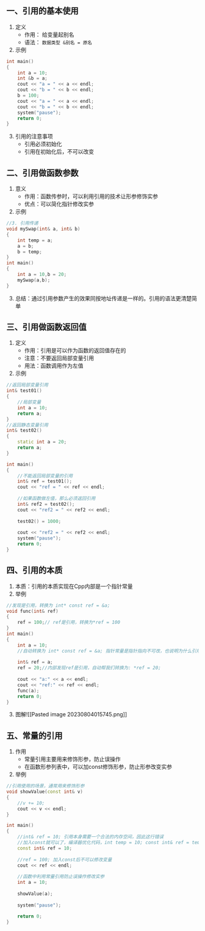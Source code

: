 ## 一、引用的基本使用
1. 定义
	+ 作用： 给变量起别名 
	+ 语法： `数据类型 &别名 = 原名`
2. 示例
```cpp
int main() 
{ 
	int a = 10; 
	int &b = a; 
	cout << "a = " << a << endl; 
	cout << "b = " << b << endl; 
	b = 100; 
	cout << "a = " << a << endl; 
	cout << "b = " << b << endl; 
	system("pause"); 
	return 0; 
}
```

3. 引用的注意事项
	+ 引用必须初始化 
	+ 引用在初始化后，不可以改变

## 二、引用做函数参数
1. 意义
	+ 作用：函数传参时，可以利用引用的技术让形参修饰实参 
	+ 优点：可以简化指针修改实参
2. 示例
```cpp
//3. 引用传递 
void mySwap(int& a, int& b) 
{ 
	int temp = a; 
	a = b; 
	b = temp; 
}
int main()
{
	int a = 10,b = 20;
	mySwap(a,b);
}
```

3. 总结：通过引用参数产生的效果同按地址传递是一样的。引用的语法更清楚简单

## 三、引用做函数返回值
1. 定义
	+ 作用：引用是可以作为函数的返回值存在的 
	+ 注意：不要返回局部变量引用 
	+ 用法：函数调用作为左值
2. 示例
```cpp
//返回局部变量引用 
int& test01() 
{ 
	//局部变量 
	int a = 10; 
	return a; 
} 
//返回静态变量引用 
int& test02() 
{ 
	static int a = 20; 
	return a; 
} 

int main() 
{ 
	//不能返回局部变量的引用 
	int& ref = test01();
	cout << "ref = " << ref << endl; 
	
	//如果函数做左值，那么必须返回引用 
	int& ref2 = test02(); 
	cout << "ref2 = " << ref2 << endl;
	
	test02() = 1000; 
	
	cout << "ref2 = " << ref2 << endl;
	system("pause"); 
	return 0; 
}
```

## 四、引用的本质
1. 本质：引用的本质实现在Cpp内部是一个指针常量
2. 举例
```Cpp
//发现是引用，转换为 int* const ref = &a; 
void func(int& ref)
{ 
	ref = 100;// ref是引用，转换为*ref = 100 
} 
int main()
{ 
	int a = 10; 
	//自动转换为 int* const ref = &a; 指针常量是指针指向不可改，也说明为什么引用不可更改 
	
	int& ref = a; 
	ref = 20;//内部发现ref是引用，自动帮我们转换为: *ref = 20; 
	
	cout << "a:" << a << endl; 
	cout << "ref:" << ref << endl; 
	func(a); 
	return 0; 
}
```
3. 图解![[Pasted image 20230804015745.png]]

## 五、常量的引用
1. 作用
	+ 常量引用主要用来修饰形参，防止误操作 
	+ 在函数形参列表中，可以加const修饰形参，防止形参改变实参
2. 举例
```Cpp
//引用使用的场景，通常用来修饰形参 
void showValue(const int& v) 
{ 
	//v += 10; 
	cout << v << endl; 
} 

int main() 
{ 
	//int& ref = 10; 引用本身需要一个合法的内存空间，因此这行错误 
	//加入const就可以了，编译器优化代码，int temp = 10; const int& ref = temp; 
	const int& ref = 10; 
	
	//ref = 100; 加入const后不可以修改变量 
	cout << ref << endl; 
	
	//函数中利用常量引用防止误操作修改实参 
	int a = 10;
	
	showValue(a); 
	
	system("pause");
	
	return 0; 
}
```